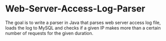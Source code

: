 # Web-Server-Access-Log-Parser
The goal is to write a parser in Java that parses web server access log file, loads the log to MySQL and checks if a given IP makes more than a certain number of requests for the given duration. 
